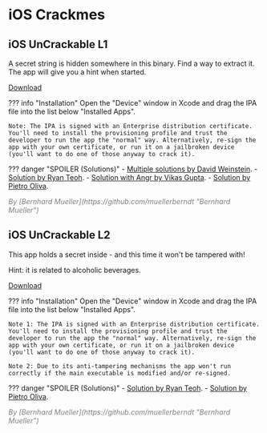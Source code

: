 # iOS Crackmes

## iOS UnCrackable L1

A secret string is hidden somewhere in this binary. Find a way to extract it. The app will give you a hint when started.

<a href="https://github.com/OWASP/owasp-mastg/raw/master/Crackmes/iOS/Level_01/UnCrackable-Level1.ipa" class="mas-chip">Download</a>

??? info "Installation"
    Open the "Device" window in Xcode and drag the IPA file into the list below "Installed Apps".

    Note: The IPA is signed with an Enterprise distribution certificate. You'll need to install the provisioning profile and trust the developer to run the app the "normal" way. Alternatively, re-sign the app with your own certificate, or run it on a jailbroken device (you'll want to do one of those anyway to crack it).

??? danger "SPOILER (Solutions)"
    - [Multiple solutions by David Weinstein](https://www.nowsecure.com/blog/2017/04/27/owasp-ios-crackme-tutorial-frida/ "Solutions by David Weinstein").
    - [Solution by Ryan Teoh](http://www.ryantzj.com/cracking-owasp-mstg-ios-crackme-the-uncrackable.html "Solution by Ryan Teoh").
    - [Solution with Angr by Vikas Gupta](https://serializethoughts.com/2019/10/28/solving-mstg-crackme-angr "Solving iOS UnCrackable 1 Crackme Without Using an iOS Device").
    - [Solution by Pietro Oliva](https://0xsysenter.github.io/ios/reversing/arm64/mobile/ipa/frida/instrumentation/crackme/2021/01/09/ios-apps-reverse-engineering-solving-crackmes-part-1.html "Solution by Pietro Oliva").

<i style="color:gray">
By [Bernhard Mueller](https://github.com/muellerberndt "Bernhard Mueller")
</i>

## iOS UnCrackable L2

This app holds a secret inside - and this time it won't be tampered with!

Hint: it is related to alcoholic beverages.

<a href="https://github.com/OWASP/owasp-mastg/raw/master/Crackmes/iOS/Level_02/UnCrackable-Level2.ipa" class="mas-chip">Download</a>

??? info "Installation"
    Open the "Device" window in Xcode and drag the IPA file into the list below "Installed Apps".
    
    Note 1: The IPA is signed with an Enterprise distribution certificate. You'll need to install the provisioning profile and trust the developer to run the app the "normal" way. Alternatively, re-sign the app with your own certificate, or run it on a jailbroken device (you'll want to do one of those anyway to crack it).
    
    Note 2: Due to its anti-tampering mechanisms the app won't run correctly if the main executable is modified and/or re-signed.

??? danger "SPOILER (Solutions)"
    - [Solution by Ryan Teoh](http://www.ryantzj.com/cracking-owasp-mstg-ios-crackme-the-uncrackable.html "Solution by Ryan Teoh").
    - [Solution by Pietro Oliva](https://0xsysenter.github.io/ios/reversing/arm64/mobile/ipa/frida/instrumentation/crackme/2021/02/08/ios-apps-reverse-engineering-solving-crackmes-part-2.html "Solution by Pietro Oliva").

<i style="color:gray">
By [Bernhard Mueller](https://github.com/muellerberndt "Bernhard Mueller")
</i>

<br><br>
